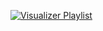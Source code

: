 [![Visualizer Playlist](https://img.youtube.com/vi/3dvSYV7QLp4/0.jpg)](https://youtube.com/playlist?list=PLEyo6_xbT5EAv394LULzQzP6s2QHzuKXu)